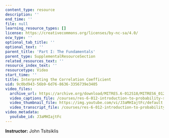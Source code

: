 ```yaml
---
content_type: resource
description: ''
end_time: ''
file: null
learning_resource_types: []
license: https://creativecommons.org/licenses/by-nc-sa/4.0/
ocw_type: ''
optional_tab_title: ''
optional_text: ''
parent_title: 'Part I: The Fundamentals'
parent_type: SupplementalResourceSection
related_resources_text: ''
resource_index_text: ''
resourcetype: Video
start_time: ''
title: Interpreting the Correlation Coefficient
uid: 9c0bd943-56b9-6d76-8636-3356739e3405
video_files:
  archive_url: https://archive.org/download/MITRES.6-012S18/MITRES6_012S18_L12-10_300k.mp4
  video_captions_file: /courses/res-6-012-introduction-to-probability-spring-2018/9f3c71d954aa525393381bfd4976289e_J3aMHIajtFc.vtt
  video_thumbnail_file: https://img.youtube.com/vi/J3aMHIajtFc/default.jpg
  video_transcript_file: /courses/res-6-012-introduction-to-probability-spring-2018/649663827cbdbbe99e528ee302da172f_J3aMHIajtFc.pdf
video_metadata:
  youtube_id: J3aMHIajtFc
---
```


**Instructor:** John Tsitsiklis


